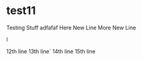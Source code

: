 test11
======

Testing Stuff
adfafaf
Here New Line
More New Line


l

12th line
13th line`
14th line
15th line

